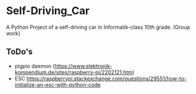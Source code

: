# Self-Driving_Car

A Python Project of a self-driving car in Informatik-class 10th grade. (Group work)

## ToDo's

- pigpio daemon (https://www.elektronik-kompendium.de/sites/raspberry-pi/2202121.htm)
- ESC https://raspberrypi.stackexchange.com/questions/29551/how-to-initialize-an-esc-with-python-code
